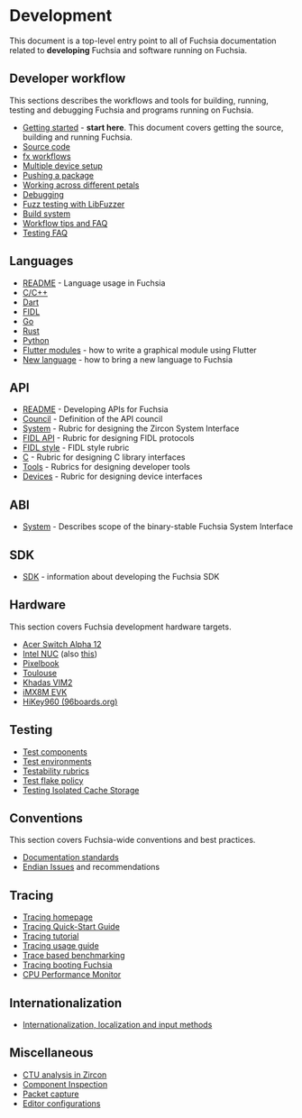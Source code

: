 # Development

This document is a top-level entry point to all of Fuchsia documentation related
to **developing** Fuchsia and software running on Fuchsia.

## Developer workflow

This sections describes the workflows and tools for building, running, testing
and debugging Fuchsia and programs running on Fuchsia.

 - [Getting started](/docs/getting_started.md) - **start here**. This document
   covers getting the source, building and running Fuchsia.
 - [Source code](source_code/README.md)
 - [fx workflows](workflows/fx.md)
 - [Multiple device setup](workflows/multi_device.md)
 - [Pushing a package](workflows/package_update.md)
 - [Working across different petals](workflows/working_across_petals.md)
 - [Debugging](workflows/debugging.md)
 - [Fuzz testing with LibFuzzer](workflows/libfuzzer.md)
 - [Build system](build/README.md)
 - [Workflow tips and FAQ](workflows/workflow_tips_and_faq.md)
 - [Testing FAQ](workflows/testing_faq.md)

## Languages

 - [README](languages/README.md) - Language usage in Fuchsia
 - [C/C++](languages/c-cpp/README.md)
 - [Dart](languages/dart/README.md)
 - [FIDL](languages/fidl/README.md)
 - [Go](languages/go/README.md)
 - [Rust](languages/rust/README.md)
 - [Python](languages/python/README.md)
 - [Flutter modules](languages/dart/mods.md) - how to write a graphical module
   using Flutter
 - [New language](languages/new/README.md) - how to bring a new language to Fuchsia

## API

 - [README](api/README.md) - Developing APIs for Fuchsia
 - [Council](api/council.md) - Definition of the API council
 - [System](api/system.md) - Rubric for designing the Zircon System Interface
 - [FIDL API][fidl-api] - Rubric for designing FIDL protocols
 - [FIDL style][fidl-style] - FIDL style rubric
 - [C](api/c.md) - Rubric for designing C library interfaces
 - [Tools](api/tools.md) - Rubrics for designing developer tools
 - [Devices](api/device_interfaces.md) - Rubric for designing device interfaces

## ABI

 - [System](abi/system.md) - Describes scope of the binary-stable Fuchsia System Interface

## SDK

 - [SDK](sdk/README.md) - information about developing the Fuchsia SDK

## Hardware

This section covers Fuchsia development hardware targets.

 - [Acer Switch Alpha 12][acer_12]
 - [Intel NUC][intel_nuc] (also [this](hardware/developing_on_nuc.md))
 - [Pixelbook](hardware/pixelbook.md)
 - [Toulouse][toulouse]
 - [Khadas VIM2][khadas-vim]
 - [iMX8M EVK][imx8mevk]
 - [HiKey960 (96boards.org)][hikey960]

## Testing

 - [Test components](testing/test_component.md)
 - [Test environments](testing/environments.md)
 - [Testability rubrics](testing/testability_rubric.md)
 - [Test flake policy](testing/test_flake_policy.md)
 - [Testing Isolated Cache Storage](testing/testing_isolated_cache_storage.md)

## Conventions

This section covers Fuchsia-wide conventions and best practices.

 - [Documentation standards](/docs/contribute/best-practices/documentation_standards.md)
 - [Endian Issues](source_code/endian.md) and recommendations

## Tracing

 - [Tracing homepage](tracing/README.md)
 - [Tracing Quick-Start Guide](tracing/quick-start/README.md)
 - [Tracing tutorial](tracing/tutorial.md)
 - [Tracing usage guide](tracing/usage-guide.md)
 - [Trace based benchmarking](benchmarking/trace_based_benchmarking.md)
 - [Tracing booting Fuchsia](tracing/tracing-boot.md)
 - [CPU Performance Monitor](tracing/cpuperf-provider.md)

## Internationalization

 - [Internationalization, localization and input methods](internationalization/README.md)

## Miscellaneous

 - [CTU analysis in Zircon](workflows/ctu_analysis.md)
 - [Component Inspection](inspect/README.md)
 - [Packet capture](workflows/packet_capture.md)
 - [Editor configurations](/docs/development/editors/README.md)


[acer_12]: /docs/zircon/targets/acer12.md "Acer 12"
[intel_nuc]: /docs/zircon/targets/nuc.md "Intel NUC"
[pixelbook]: hardware/pixelbook.md "Pixelbook"
[toulouse]: /docs/zircon/targets/toulouse.md "Toulouse"
[khadas-vim]: /docs/zircon/targets/khadas-vim.md "Khadas VIM2"
[imx8mevk]: /docs/zircon/targets/imx8mevk.md "iMX8M EVK"
[hikey960]: /docs/zircon/targets/hikey960.md "HiKey960 (96boards.org)"

[fidl-style]: /docs/development/languages/fidl/style.md
[fidl-api]: /docs/development/api/fidl.md
